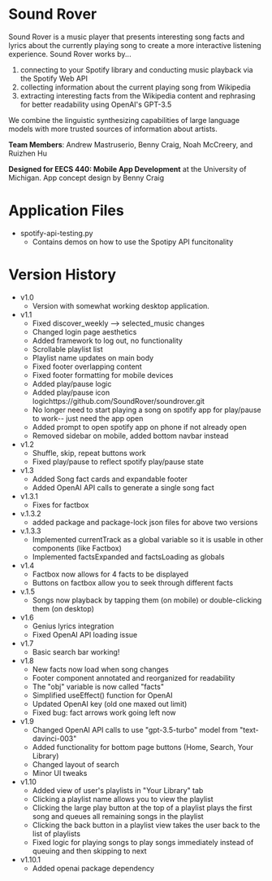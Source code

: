# Sound Rover

Sound Rover is a music player that presents interesting song facts and lyrics about the currently playing song to create a more interactive listening experience. Sound Rover works by...

1. connecting to your Spotify library and conducting music playback via the Spotify Web API
2. collecting information about the current playing song from Wikipedia
3. extracting interesting facts from the Wikipedia content and rephrasing for better readability using OpenAI's GPT-3.5

We combine the linguistic synthesizing capabilities of large language models with more trusted sources of information about artists.  

**Team Members**: Andrew Mastruserio, Benny Craig, Noah McCreery, and Ruizhen Hu

**Designed for EECS 440: Mobile App Development** at the University of Michigan. App concept design  by Benny Craig

# Application Files
- spotify-api-testing.py
    - Contains demos on how to use the Spotipy API funcitonality

# Version History
- v1.0
    - Version with somewhat working desktop application.
- v1.1
    - Fixed discover_weekly --> selected_music changes
    - Changed login page aesthetics
    - Added framework to log out, no functionality
    - Scrollable playlist list
    - Playlist name updates on main body
    - Fixed footer overlapping content
    - Fixed footer formatting for mobile devices
    - Added play/pause logic
    - Added play/pause icon logichttps://github.com/SoundRover/soundrover.git
    - No longer need to start playing a song on spotify app for play/pause to work-- just need the app open
    - Added prompt to open spotify app on phone if not already open
    - Removed sidebar on mobile, added bottom navbar instead
- v1.2
    - Shuffle, skip, repeat buttons work
    - Fixed play/pause to reflect spotify play/pause state
- v1.3
    - Added Song fact cards and expandable footer
    - Added OpenAI API calls to generate a single song fact
- v1.3.1
    - Fixes for factbox
- v.1.3.2
    - added package and package-lock json files for above two versions
- v.1.3.3
    - Implemented currentTrack as a global variable so it is usable in other components (like Factbox)
    - Implemented factsExpanded and factsLoading as globals
- v1.4
    - Factbox now allows for 4 facts to be displayed
    - Buttons on factbox allow you to seek through different facts
- v.1.5
    - Songs now playback by tapping them (on mobile) or double-clicking them (on desktop)
- v1.6
    - Genius lyrics integration
    - Fixed OpenAI API loading issue
- v1.7 
    - Basic search bar working!
- v1.8
    - New facts now load when song changes
    - Footer component annotated and reorganized for readability
    - The "obj" variable is now called "facts"
    - Simplified useEffect() function for OpenAI
    - Updated OpenAI key (old one maxed out limit)
    - Fixed bug: fact arrows work going left now
- v1.9
    - Changed OpenAI API calls to use "gpt-3.5-turbo" model from "text-davinci-003"
    - Added functionality for bottom page buttons (Home, Search, Your Library)
    - Changed layout of search
    - Minor UI tweaks
- v1.10
    - Added view of user's playlists in "Your Library" tab
    - Clicking a playlist name allows you to view the playlist
    - Clicking the large play button at the top of a playlist plays the first song and queues all remaining songs in the playlist
    - Clicking the back button in a playlist view takes the user back to the list of playlists
    - Fixed logic for playing songs to play songs immediately instead of queuing and then skipping to next
- v1.10.1
    - Added openai package dependency